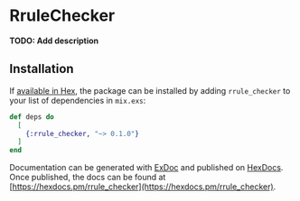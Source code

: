 # RruleChecker

**TODO: Add description**

## Installation

If [available in Hex](https://hex.pm/docs/publish), the package can be installed
by adding `rrule_checker` to your list of dependencies in `mix.exs`:

```elixir
def deps do
  [
    {:rrule_checker, "~> 0.1.0"}
  ]
end
```

Documentation can be generated with [ExDoc](https://github.com/elixir-lang/ex_doc)
and published on [HexDocs](https://hexdocs.pm). Once published, the docs can
be found at [https://hexdocs.pm/rrule_checker](https://hexdocs.pm/rrule_checker).

